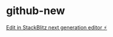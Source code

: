 # github-new

[Edit in StackBlitz next generation editor ⚡️](https://stackblitz.com/~/github.com/Wagbega/github-new)